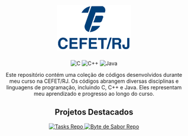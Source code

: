 <h1 align="center">
    <img src="/Assets/Logo.png" alt="CEFET/RJ" width="200" />
</h1>
<p align="center">
    <img src="https://img.shields.io/badge/C-%2300599C.svg?style=flat-square&logo=c&logoColor=white" alt="C" />
    <img src="https://img.shields.io/badge/C%2B%2B-%2300599C.svg?style=flat-square&logo=c%2B%2B&logoColor=white" alt="C++" />
    <img src="https://img.shields.io/badge/Java-%23ED8B00.svg?style=flat-square&logo=openjdk&logoColor=white" alt="Java" />
</p>

<p align="center">Este repositório contém uma coleção de códigos desenvolvidos durante meu curso na CEFET/RJ. Os códigos abrangem diversas disciplinas e linguagens de programação, incluindo C, C++ e Java. Eles representam meu aprendizado e progresso ao longo do curso.</p>


<h2 align="center">Projetos Destacados</h2>

<p align="center">
    <a href="https://github.com/paulemacedo/tasks">
        <img src="https://github-readme-stats.vercel.app/api/pin/?username=paulemacedo&repo=tasks&theme=tokyonight&show_owner=true" alt="Tasks Repo" />
    </a>
    <a href="https://github.com/paulemacedo/bytedesabor">
        <img src="https://github-readme-stats.vercel.app/api/pin/?username=paulemacedo&repo=bytedesabor&theme=tokyonight&show_owner=true" alt="Byte de Sabor Repo"/>
    </a>
</p>

